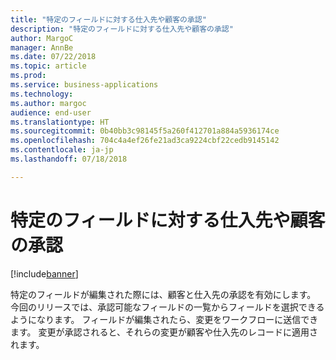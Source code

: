 ```yaml
---
title: "特定のフィールドに対する仕入先や顧客の承認"
description: "特定のフィールドに対する仕入先や顧客の承認"
author: MargoC
manager: AnnBe
ms.date: 07/22/2018
ms.topic: article
ms.prod: 
ms.service: business-applications
ms.technology: 
ms.author: margoc
audience: end-user
ms.translationtype: HT
ms.sourcegitcommit: 0b40bb3c98145f5a260f412701a884a5936174ce
ms.openlocfilehash: 704c4a4ef26fe21ad3ca9224cbf22cedb9145142
ms.contentlocale: ja-jp
ms.lasthandoff: 07/18/2018

---
```

#  <a name="vendor-or-customer-approvals-for-specific-fields"></a>特定のフィールドに対する仕入先や顧客の承認

[!include[banner](../../includes/banner.md)]

特定のフィールドが編集された際には、顧客と仕入先の承認を有効にします。 今回のリリースでは、承認可能なフィールドの一覧からフィールドを選択できるようになります。 フィールドが編集されたら、変更をワークフローに送信できます。 変更が承認されると、それらの変更が顧客や仕入先のレコードに適用されます。

